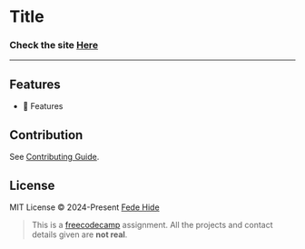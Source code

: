 # Title

### Check the site [Here](https://fedehide.github.io/endpoint " alt")

------------

<!-- [![palindome-checker-ss.png](https://i.postimg.cc/XqZKFdMW/palindome-checker-ss.png)](https://postimg.cc/jnbJYWd3) -->

## Features

- 🔢 Features

## Contribution

See [Contributing Guide](CONTRIBUTING.md).

## License

MIT License © 2024-Present [Fede Hide](https://github.com/FedeHide)

> This is a [freecodecamp](https://www.freecodecamp.org/ "freecodecamp") assignment. All the projects and contact details given are **not real**.